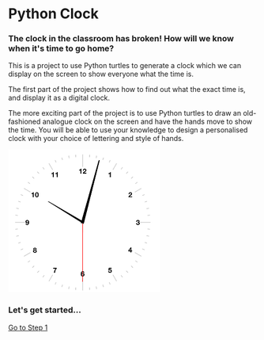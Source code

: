 # Python Clock

### The clock in the classroom has broken! How will we know when it's time to go home?

This is a project to use Python turtles to generate a clock which we can display on the screen to show everyone what the time is. 

The first part of the project shows how to find out what the exact time is, and display it as a digital clock.

The more exciting part of the project is to use Python turtles to draw an old-fashioned analogue clock on the screen and have the hands move to show the time. You will be able to use your knowledge to design a personalised clock with your choice of lettering and style of hands.

![alt text](clock_example.png "One example analogue clock")

### Let's get started...

[Go to Step 1](Step1-Whats_the_time)


